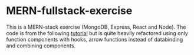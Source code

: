# MERN-fullstack-exercise

This is a MERN-stack exercise (MongoDB, Express, React and Node). The code is from the following [tutorial](https://www.youtube.com/watch?v=7CqJlxBYj-M) but is quite heavily refactored using only function components with hooks, arrow functions instead of databinding and combining components.


